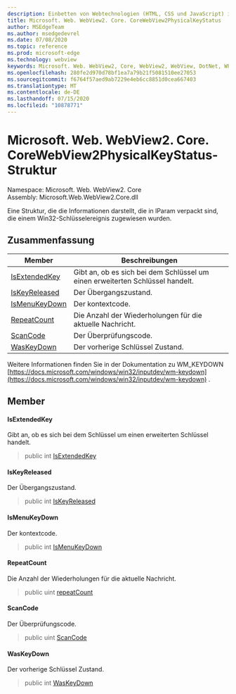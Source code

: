 ```yaml
---
description: Einbetten von Webtechnologien (HTML, CSS und JavaScript) in ihre systemeigenen Anwendungen mit dem Microsoft Edge WebView2-Steuerelement
title: Microsoft. Web. WebView2. Core. CoreWebView2PhysicalKeyStatus
author: MSEdgeTeam
ms.author: msedgedevrel
ms.date: 07/08/2020
ms.topic: reference
ms.prod: microsoft-edge
ms.technology: webview
keywords: Microsoft. Web. WebView2, Core, WebView2, WebView, DotNet, WPF, WinForms, APP, Edge, CoreWebView2, CoreWebView2Controller, Browser Control, Edge HTML, Microsoft. Web. WebView2. Core. CoreWebView2PhysicalKeyStatus
ms.openlocfilehash: 280fe2d970d78bf1ea7a79b21f5081510ee27053
ms.sourcegitcommit: f6764f57aed9ab7229e4eb6cc8851d0cea667403
ms.translationtype: MT
ms.contentlocale: de-DE
ms.lasthandoff: 07/15/2020
ms.locfileid: "10878771"
---
```

# Microsoft. Web. WebView2. Core. CoreWebView2PhysicalKeyStatus-Struktur 

Namespace: Microsoft. Web. WebView2. Core \
Assembly: Microsoft.Web.WebView2.Core.dll

Eine Struktur, die die Informationen darstellt, die in lParam verpackt sind, die einem Win32-Schlüsselereignis zugewiesen wurden.

## Zusammenfassung

 Member                        | Beschreibungen
--------------------------------|---------------------------------------------
[IsExtendedKey](#isextendedkey) | Gibt an, ob es sich bei dem Schlüssel um einen erweiterten Schlüssel handelt.
[IsKeyReleased](#iskeyreleased) | Der Übergangszustand.
[IsMenuKeyDown](#ismenukeydown) | Der kontextcode.
[RepeatCount](#repeatcount) | Die Anzahl der Wiederholungen für die aktuelle Nachricht.
[ScanCode](#scancode) | Der Überprüfungscode.
[WasKeyDown](#waskeydown) | Der vorherige Schlüssel Zustand.

Weitere Informationen finden Sie in der Dokumentation zu WM_KEYDOWN [https://docs.microsoft.com/windows/win32/inputdev/wm-keydown](https://docs.microsoft.com/windows/win32/inputdev/wm-keydown) .

## Member

#### IsExtendedKey 

Gibt an, ob es sich bei dem Schlüssel um einen erweiterten Schlüssel handelt.

> public int [IsExtendedKey](#isextendedkey)

#### IsKeyReleased 

Der Übergangszustand.

> public int [IsKeyReleased](#iskeyreleased)

#### IsMenuKeyDown 

Der kontextcode.

> public int [IsMenuKeyDown](#ismenukeydown)

#### RepeatCount 

Die Anzahl der Wiederholungen für die aktuelle Nachricht.

> public uint [repeatCount](#repeatcount)

#### ScanCode 

Der Überprüfungscode.

> public uint [ScanCode](#scancode)

#### WasKeyDown 

Der vorherige Schlüssel Zustand.

> public int [WasKeyDown](#waskeydown)

